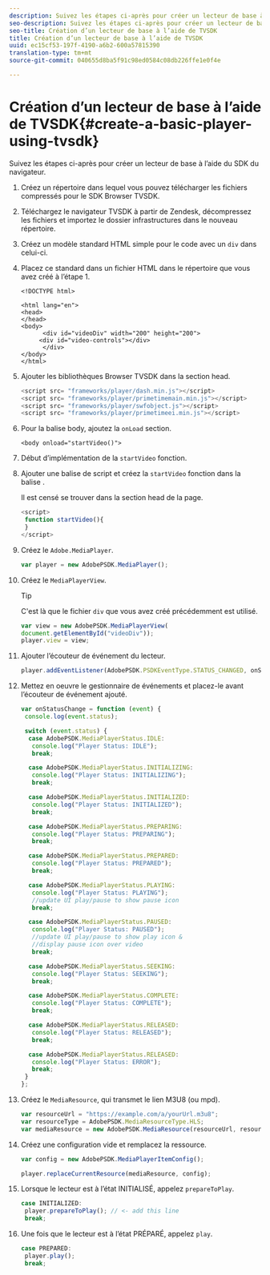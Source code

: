 ```yaml
---
description: Suivez les étapes ci-après pour créer un lecteur de base à l’aide du SDK du navigateur.
seo-description: Suivez les étapes ci-après pour créer un lecteur de base à l’aide du SDK du navigateur.
seo-title: Création d’un lecteur de base à l’aide de TVSDK
title: Création d’un lecteur de base à l’aide de TVSDK
uuid: ec15cf53-197f-4190-a6b2-600a57815390
translation-type: tm+mt
source-git-commit: 040655d8ba5f91c98ed0584c08db226ffe1e0f4e

---
```



# Création d’un lecteur de base à l’aide de TVSDK{#create-a-basic-player-using-tvsdk}

Suivez les étapes ci-après pour créer un lecteur de base à l’aide du SDK du navigateur.

1. Créez un répertoire dans lequel vous pouvez télécharger les fichiers compressés pour le SDK Browser TVSDK.
1. Téléchargez le navigateur TVSDK à partir de Zendesk, décompressez les fichiers et importez le dossier infrastructures dans le nouveau répertoire.
1. Créez un modèle standard HTML simple pour le code avec un `div` dans celui-ci.
1. Placez ce standard dans un fichier HTML dans le répertoire que vous avez créé à l’étape 1.

   ```
   <!DOCTYPE html> 
   
   <html lang="en"> 
   <head> 
   </head> 
   <body> 
         <div id="videoDiv" width="200" height="200"> 
        <div id="video-controls"></div> 
         </div> 
   </body> 
   </html>
   ```

1. Ajouter les bibliothèques Browser TVSDK dans la section head.

   ```js
   <script src= "frameworks/player/dash.min.js"></script> 
   <script src= "frameworks/player/primetimemain.min.js"></script> 
   <script src= "frameworks/player/swfobject.js"></script> 
   <script src= "frameworks/player/primetimeei.min.js"></script>
   ```

1. Pour la balise body, ajoutez la `onLoad` section.

   ```
   <body onload="startVideo()">
   ```

1. Début d’implémentation de la `startVideo` fonction.
1. Ajouter une balise de script et créez la `startVideo` fonction dans la balise .

   Il est censé se trouver dans la section head de la page.

   ```js
   <script> 
    function startVideo(){ 
    } 
   </script>
   ```

1. Créez le `Adobe.MediaPlayer`.

   ```js
   var player = new AdobePSDK.MediaPlayer();
   ```

1. Créez le `MediaPlayerView`.

   >[!TIP]
   >
   >C&#39;est là que le fichier `div` que vous avez créé précédemment est utilisé.

   ```js
   var view = new AdobePSDK.MediaPlayerView( 
   document.getElementById("videoDiv")); 
   player.view = view;
   ```

1. Ajouter l’écouteur de événement du lecteur.

   ```js
   player.addEventListener(AdobePSDK.PSDKEventType.STATUS_CHANGED, onStatusChange);
   ```

1. Mettez en oeuvre le gestionnaire de événements et placez-le avant l’écouteur de événement ajouté.

   ```js
   var onStatusChange = function (event) { 
    console.log(event.status); 
   
    switch (event.status) { 
     case AdobePSDK.MediaPlayerStatus.IDLE: 
      console.log("Player Status: IDLE"); 
      break; 
   
     case AdobePSDK.MediaPlayerStatus.INITIALIZING: 
      console.log("Player Status: INITIALIZING"); 
      break; 
   
     case AdobePSDK.MediaPlayerStatus.INITIALIZED: 
      console.log("Player Status: INITIALIZED"); 
      break; 
   
     case AdobePSDK.MediaPlayerStatus.PREPARING: 
      console.log("Player Status: PREPARING"); 
      break; 
   
     case AdobePSDK.MediaPlayerStatus.PREPARED: 
      console.log("Player Status: PREPARED"); 
      break; 
   
     case AdobePSDK.MediaPlayerStatus.PLAYING: 
      console.log("Player Status: PLAYING"); 
      //update UI play/pause to show pause icon 
      break; 
   
     case AdobePSDK.MediaPlayerStatus.PAUSED: 
      console.log("Player Status: PAUSED"); 
      //update UI play/pause to show play icon & 
      //display pause icon over video 
      break; 
   
     case AdobePSDK.MediaPlayerStatus.SEEKING: 
      console.log("Player Status: SEEKING"); 
      break; 
   
     case AdobePSDK.MediaPlayerStatus.COMPLETE: 
      console.log("Player Status: COMPLETE"); 
      break; 
   
     case AdobePSDK.MediaPlayerStatus.RELEASED: 
      console.log("Player Status: RELEASED"); 
      break; 
   
     case AdobePSDK.MediaPlayerStatus.RELEASED: 
      console.log("Player Status: ERROR"); 
      break; 
    } 
   }; 
   ```

1. Créez le `MediaResource`, qui transmet le lien M3U8 (ou mpd).

   ```js
   var resourceUrl = "https://example.com/a/yourUrl.m3u8"; 
   var resourceType = AdobePSDK.MediaResourceType.HLS; 
   var mediaResource = new AdobePSDK.MediaResource(resourceUrl, resourceType, null, false);
   ```

1. Créez une configuration vide et remplacez la ressource.

   ```js
   var config = new AdobePSDK.MediaPlayerItemConfig(); 
   
   player.replaceCurrentResource(mediaResource, config);
   ```

1. Lorsque le lecteur est à l’état INITIALISÉ, appelez `prepareToPlay`.

   ```js
   case INITIALIZED: 
    player.prepareToPlay(); // <- add this line 
    break;
   ```

1. Une fois que le lecteur est à l’état PRÉPARÉ, appelez `play`.

   ```js
   case PREPARED: 
    player.play(); 
    break;
   ```

